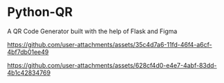 # Python-QR
A QR Code Generator built with the help of Flask and Figma

https://github.com/user-attachments/assets/35c4d7a6-11fd-46f4-a6cf-4bf7db01ee49



https://github.com/user-attachments/assets/628cf4d0-e4e7-4abf-83dd-4b1c42834769


